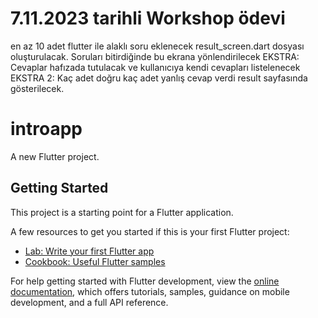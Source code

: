 # 7.11.2023 tarihli Workshop ödevi

en az 10 adet flutter ile alaklı soru eklenecek result_screen.dart dosyası oluşturulacak.
Soruları bitirdiğinde bu ekrana yönlendirilecek
EKSTRA: Cevaplar hafızada tutulacak ve kullanıcıya kendi cevapları listelenecek
EKSTRA 2: Kaç adet doğru kaç adet yanlış cevap verdi result sayfasında gösterilecek.

# introapp

A new Flutter project.

## Getting Started

This project is a starting point for a Flutter application.

A few resources to get you started if this is your first Flutter project:

- [Lab: Write your first Flutter app](https://docs.flutter.dev/get-started/codelab)
- [Cookbook: Useful Flutter samples](https://docs.flutter.dev/cookbook)

For help getting started with Flutter development, view the
[online documentation](https://docs.flutter.dev/), which offers tutorials,
samples, guidance on mobile development, and a full API reference.
